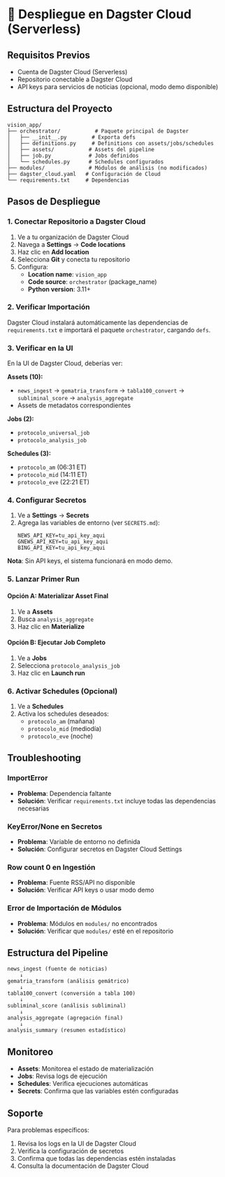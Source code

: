 # 🚀 Despliegue en Dagster Cloud (Serverless)

## Requisitos Previos

- Cuenta de Dagster Cloud (Serverless)
- Repositorio conectable a Dagster Cloud
- API keys para servicios de noticias (opcional, modo demo disponible)

## Estructura del Proyecto

```
vision_app/
├── orchestrator/           # Paquete principal de Dagster
│   ├── __init__.py        # Exporta defs
│   ├── definitions.py     # Definitions con assets/jobs/schedules
│   ├── assets/           # Assets del pipeline
│   ├── job.py            # Jobs definidos
│   └── schedules.py      # Schedules configurados
├── modules/              # Módulos de análisis (no modificados)
├── dagster_cloud.yaml   # Configuración de Cloud
└── requirements.txt     # Dependencias
```

## Pasos de Despliegue

### 1. Conectar Repositorio a Dagster Cloud

1. Ve a tu organización de Dagster Cloud
2. Navega a **Settings** → **Code locations**
3. Haz clic en **Add location**
4. Selecciona **Git** y conecta tu repositorio
5. Configura:
   - **Location name**: `vision_app`
   - **Code source**: `orchestrator` (package_name)
   - **Python version**: 3.11+

### 2. Verificar Importación

Dagster Cloud instalará automáticamente las dependencias de `requirements.txt` e importará el paquete `orchestrator`, cargando `defs`.

### 3. Verificar en la UI

En la UI de Dagster Cloud, deberías ver:

**Assets (10):**
- `news_ingest` → `gematria_transform` → `tabla100_convert` → `subliminal_score` → `analysis_aggregate`
- Assets de metadatos correspondientes

**Jobs (2):**
- `protocolo_universal_job`
- `protocolo_analysis_job`

**Schedules (3):**
- `protocolo_am` (06:31 ET)
- `protocolo_mid` (14:11 ET)
- `protocolo_eve` (22:21 ET)

### 4. Configurar Secretos

1. Ve a **Settings** → **Secrets**
2. Agrega las variables de entorno (ver `SECRETS.md`):
   ```
   NEWS_API_KEY=tu_api_key_aqui
   GNEWS_API_KEY=tu_api_key_aqui
   BING_API_KEY=tu_api_key_aqui
   ```

**Nota**: Sin API keys, el sistema funcionará en modo demo.

### 5. Lanzar Primer Run

#### Opción A: Materializar Asset Final
1. Ve a **Assets**
2. Busca `analysis_aggregate`
3. Haz clic en **Materialize**

#### Opción B: Ejecutar Job Completo
1. Ve a **Jobs**
2. Selecciona `protocolo_analysis_job`
3. Haz clic en **Launch run**

### 6. Activar Schedules (Opcional)

1. Ve a **Schedules**
2. Activa los schedules deseados:
   - `protocolo_am` (mañana)
   - `protocolo_mid` (mediodía)
   - `protocolo_eve` (noche)

## Troubleshooting

### ImportError
- **Problema**: Dependencia faltante
- **Solución**: Verificar `requirements.txt` incluye todas las dependencias necesarias

### KeyError/None en Secretos
- **Problema**: Variable de entorno no definida
- **Solución**: Configurar secretos en Dagster Cloud Settings

### Row count 0 en Ingestión
- **Problema**: Fuente RSS/API no disponible
- **Solución**: Verificar API keys o usar modo demo

### Error de Importación de Módulos
- **Problema**: Módulos en `modules/` no encontrados
- **Solución**: Verificar que `modules/` esté en el repositorio

## Estructura del Pipeline

```
news_ingest (fuente de noticias)
    ↓
gematria_transform (análisis gemátrico)
    ↓
tabla100_convert (conversión a tabla 100)
    ↓
subliminal_score (análisis subliminal)
    ↓
analysis_aggregate (agregación final)
    ↓
analysis_summary (resumen estadístico)
```

## Monitoreo

- **Assets**: Monitorea el estado de materialización
- **Jobs**: Revisa logs de ejecución
- **Schedules**: Verifica ejecuciones automáticas
- **Secrets**: Confirma que las variables estén configuradas

## Soporte

Para problemas específicos:
1. Revisa los logs en la UI de Dagster Cloud
2. Verifica la configuración de secretos
3. Confirma que todas las dependencias estén instaladas
4. Consulta la documentación de Dagster Cloud
